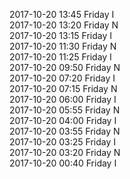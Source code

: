 2017-10-20 13:45 Friday  I  
2017-10-20 13:20 Friday  N  
2017-10-20 13:15 Friday  I  
2017-10-20 11:30 Friday  N  
2017-10-20 11:25 Friday  I  
2017-10-20 09:50 Friday  N  
2017-10-20 07:20 Friday  I  
2017-10-20 07:15 Friday  N  
2017-10-20 06:00 Friday  I  
2017-10-20 05:55 Friday  N  
2017-10-20 04:00 Friday  I  
2017-10-20 03:55 Friday  N  
2017-10-20 03:25 Friday  I  
2017-10-20 03:20 Friday  N  
2017-10-20 00:40 Friday  I  
